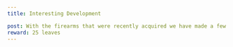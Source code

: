 ```yaml
---
title: Interesting Development

post: With the firearms that were recently acquired we have made a few wonderful discoveries. We require an old relic of one of our great kings. Find a rare resource named Ezra’s Epiphany and return it to us so that we may continue our research. 
reward: 25 leaves
---
```


